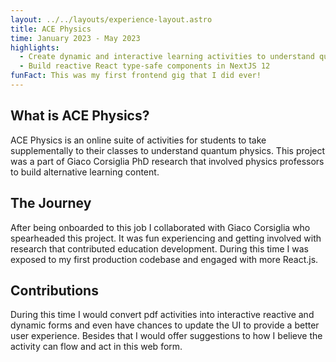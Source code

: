 ```yaml
---
layout: ../../layouts/experience-layout.astro
title: ACE Physics
time: January 2023 - May 2023
highlights:
  - Create dynamic and interactive learning activities to understand quantum physics
  - Build reactive React type-safe components in NextJS 12
funFact: This was my first frontend gig that I did ever!
---
```


## What is ACE Physics?

ACE Physics is an online suite of activities for students to take supplementally to their classes to understand quantum physics. This project was a part of Giaco Corsiglia PhD research that involved physics professors to build alternative learning content.

## The Journey

After being onboarded to this job I collaborated with Giaco Corsiglia who spearheaded this project. It was fun experiencing and getting involved with research that contributed education development. During this time I was exposed to my first production codebase and engaged with more React.js.

## Contributions

During this time I would convert pdf activities into interactive reactive and dynamic forms and even have chances to update the UI to provide a better user experience. Besides that I would offer suggestions to how I believe the activity can flow and act in this web form.
